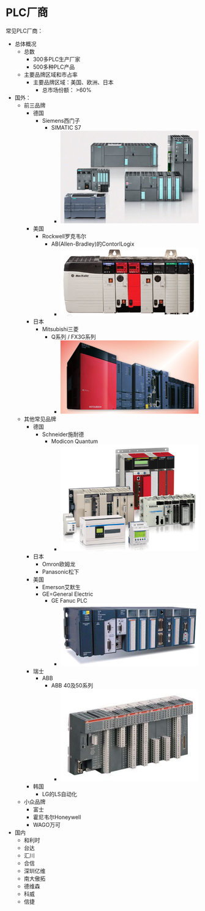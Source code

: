 # PLC厂商

常见PLC厂商：

* 总体概况
  * 总数
    * 300多PLC生产厂家
    * 500多种PLC产品
  * 主要品牌区域和市占率
    * 主要品牌区域：美国、欧洲、日本
      * 总市场份额： >60%
* 国外：
  * 前三品牌
    * 德国
      * Siemens西门子
        * SIMATIC S7
          * ![](../assets/img/plc_siemens_simatic_s7.png)
    * 美国
      * Rockwell罗克韦尔
        * AB(Allen-Bradley)的ContorlLogix
          * ![](../assets/img/plc_rockwell_ab_controllogix.jpg)
    * 日本
      * Mitsubishi三菱
        * Q系列 / FX3G系列
          * ![](../assets/img/plc_mitsubishi_q_fx3g_series.png)
  * 其他常见品牌
    * 德国
      * Schneider施耐德
        * Modicon Quantum
          * ![](../assets/img/plc_schneider_modicon.jpg)
    * 日本
      * Omron欧姆龙
      * Panasonic松下
    * 美国
      * Emerson艾默生
      * GE=General Electric
        * GE Fanuc PLC
          * ![](../assets/img/plc_ge_fanuc_plc.png)
    * 瑞士
      * ABB
        * ABB 40及50系列
          * ![](../assets/img/plc_abb_40_50_series.jpg)
    * 韩国
      * LG的LS自动化
  * 小众品牌
    * 富士
    * 霍尼韦尔Honeywell
    * WAGO万可
* 国内
  * 和利时
  * 台达
  * 汇川
  * 合信
  * 深圳亿维
  * 南大傲拓
  * 德维森
  * 科威
  * 信捷
